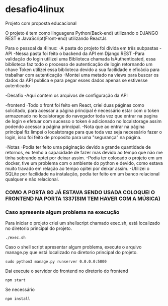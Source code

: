 # desafio4linux
Projeto com proposta educacional

O projeto é tem como linguagens Python(Back-end) utilizando o DJANGO REST e JavaScript(Front-end) utilizando ReactJs

Para o pessoal da 4linux:
 -A pasta do projeto foi divida em três subpastas
  -API
    -Nessa pasta foi feito o backend da API em Django REST
    -Para validação do login utilizei uma Biblioteca chamada IsAuthenticated, essa biblioteca faz todo o processo de autenticação de login retornando um chave Token utilizei   essa biblioteca devido a sua facilidade e eficácia para trabalhar com autenticação
    -Montei uma metado na views para buscar os dados da API publica e para pegar esses dados apenas se estivesse autenticado
    
  -Desafio
    -Aqui contem os arquivos de configuração da API
    
  -frontend
    -Todo o front foi feito em React, criei duas páginas como solicitado, para acessar a página principal é necessário estar com o token armazenado no localstorage do navegador
    toda vez que entrar na pagina de login e efetuar com sucesso o token é adicionado no localstorage assim podendo acessar a página principal.
    -Nota que ao entrar na página principal fiz limpei o localstorage para que toda vez seja necessário fazer o login, isso foi feito de proposito para uma "segurança" na      página.
    
  -Notas
    -Podia ter feito uma páginação devido a grande quantidade de retornos, eu tenho a capacidade de fazer mas devido ao tempo que não me tinha sobrando optei por deixar assim.
    -Podia ter colocado o projeto em um docker, tive um problema com o ambiente do python e devido, como estava muito travado em relação ao tempo opitei por deixar assim.
    -Utilizei o SQLite por facilidade na instalação, podia ter feito em um banco relacional qualquer e não relacional.
    
    
<h3>COMO A PORTA 80 JÁ ESTAVA SENDO USADA COLOQUEI O FRONTEND NA PORTA 1337(SIM TEM HAVER COM A MÚSICA)<h3>
 
 
 <h3>Caso apresente algum problema na execução</h3>
 Para iniciar o projeto criei um shellscript chamado exec.sh, está localizado no diretorio principal do projeto.
 
 ```
 ./exec.sh
 ```
 
Caso o shell script apresentar algum problema, execute o arquivo manage.py que está localizado no diretorio principal do projeto.

```
sudo python3 manage.py runserver 0.0.0.0:5000
```

Dai execute o servidor do frontend no diretorio do frontend

```
npm start
```

Se necessário

```
npm install
```

    
